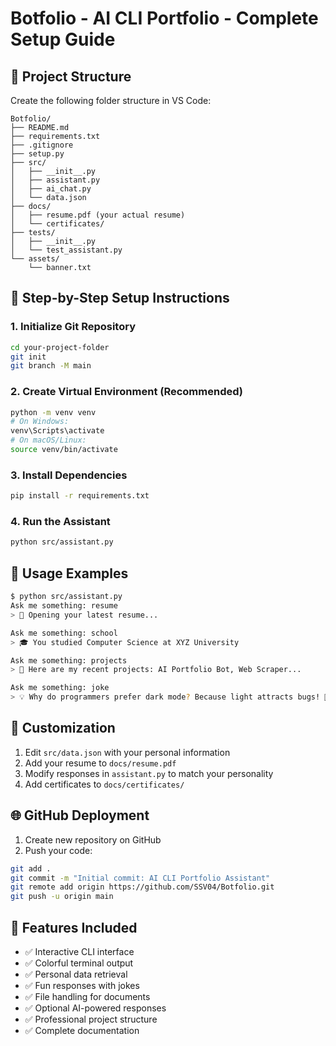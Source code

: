 # Botfolio - AI CLI Portfolio - Complete Setup Guide

## 📁 Project Structure
Create the following folder structure in VS Code:

```
Botfolio/
├── README.md
├── requirements.txt
├── .gitignore
├── setup.py
├── src/
│   ├── __init__.py
│   ├── assistant.py
│   ├── ai_chat.py
│   └── data.json
├── docs/
│   ├── resume.pdf (your actual resume)
│   └── certificates/
├── tests/
│   ├── __init__.py
│   └── test_assistant.py
└── assets/
    └── banner.txt
```

## 🚀 Step-by-Step Setup Instructions

### 1. Initialize Git Repository
```bash
cd your-project-folder
git init
git branch -M main
```

### 2. Create Virtual Environment (Recommended)
```bash
python -m venv venv
# On Windows:
venv\Scripts\activate
# On macOS/Linux:
source venv/bin/activate
```

### 3. Install Dependencies
```bash
pip install -r requirements.txt
```

### 4. Run the Assistant
```bash
python src/assistant.py
```

## 📝 Usage Examples
```bash
$ python src/assistant.py
Ask me something: resume
> 📄 Opening your latest resume...

Ask me something: school
> 🎓 You studied Computer Science at XYZ University

Ask me something: projects
> 🚀 Here are my recent projects: AI Portfolio Bot, Web Scraper...

Ask me something: joke
> 💡 Why do programmers prefer dark mode? Because light attracts bugs! 🐛
```

## 🔧 Customization
1. Edit `src/data.json` with your personal information
2. Add your resume to `docs/resume.pdf`
3. Modify responses in `assistant.py` to match your personality
4. Add certificates to `docs/certificates/`

## 🌐 GitHub Deployment
1. Create new repository on GitHub
2. Push your code:
```bash
git add .
git commit -m "Initial commit: AI CLI Portfolio Assistant"
git remote add origin https://github.com/SSV04/Botfolio.git
git push -u origin main
```

## 🎯 Features Included
- ✅ Interactive CLI interface
- ✅ Colorful terminal output
- ✅ Personal data retrieval
- ✅ Fun responses with jokes
- ✅ File handling for documents
- ✅ Optional AI-powered responses
- ✅ Professional project structure
- ✅ Complete documentation